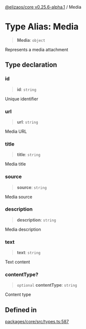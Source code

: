 [@elizaos/core v0.25.6-alpha.1](../index.md) / Media

# Type Alias: Media

> **Media**: `object`

Represents a media attachment

## Type declaration

### id

> **id**: `string`

Unique identifier

### url

> **url**: `string`

Media URL

### title

> **title**: `string`

Media title

### source

> **source**: `string`

Media source

### description

> **description**: `string`

Media description

### text

> **text**: `string`

Text content

### contentType?

> `optional` **contentType**: `string`

Content type

## Defined in

[packages/core/src/types.ts:587](https://github.com/divine-comedian/eliza/blob/main/packages/core/src/types.ts#L587)
